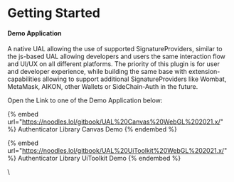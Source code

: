 # Getting Started

#### Demo Application

A native UAL allowing the use of supported SignatureProviders, similar to the js-based UAL allowing developers and users the same interaction flow and UI/UX on all different platforms. The priority of this plugin is for user and developer experience, while building the same base with extension-capabilities allowing to support additional SignatureProviders like Wombat, MetaMask, AIKON, other Wallets or SideChain-Auth in the future.

Open the Link to one of the Demo Application below:


{% embed url="https://noodles.lol/gitbook/UAL%20Canvas%20WebGL%202021.x/" %}
Authenticator Library Canvas Demo
{% endembed %}

{% embed url="https://noodles.lol/gitbook/UAL%20UiToolkit%20WebGL%202021.x/" %}
Authenticator Library UiToolkit Demo
{% endembed %}

\

